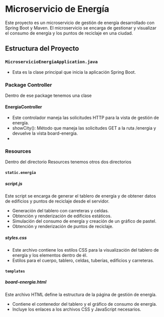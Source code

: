 # Microservicio de Energía

Este proyecto es un microservicio de gestión de energía desarrollado con Spring Boot y Maven. El microservicio se encarga de gestionar y visualizar el consumo de energía y los puntos de reciclaje en una ciudad.

## Estructura del Proyecto

### `MicroservicioEnergiaApplication.java`

- Esta es la clase principal que inicia la aplicación Spring Boot.

### Package Controller 

Dentro de ese package tenemos una clase 

#### EnergiaController

- Este controlador maneja las solicitudes HTTP para la vista de gestión de energía.
- showCity(): Método que maneja las solicitudes GET a la ruta /energia y devuelve la vista board-energia.
- 
### Resources 

Dentro del directorio Resources tenemos otros dos directorios 

#### `static.energia`

##### script.js

Este script se encarga de generar el tablero de energía y de obtener datos de edificios y puntos de reciclaje desde el servidor.  
- Generación del tablero con carreteras y celdas.
- Obtención y renderización de edificios estáticos.
- Simulación del consumo de energía y creación de un gráfico de pastel.
- Obtención y renderización de puntos de reciclaje.
  
##### styles.css
- Este archivo contiene los estilos CSS para la visualización del tablero de energía y los elementos dentro de él.  
- Estilos para el cuerpo, tablero, celdas, tuberías, edificios y carreteras.
  
#### `templates` 

##### board-energia.html 

Este archivo HTML define la estructura de la página de gestión de energía.  
- Contiene el contenedor del tablero y el gráfico de consumo de energía.
- Incluye los enlaces a los archivos CSS y JavaScript necesarios.




